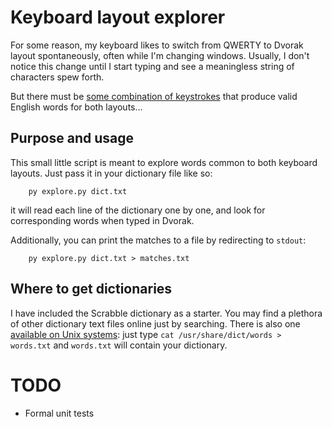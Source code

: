 Keyboard layout explorer
========================

For some reason, my keyboard likes to switch from QWERTY to Dvorak layout spontaneously, often while I'm changing windows. Usually, I don't notice this change until I start typing and see a meaningless string of characters spew forth.

But there must be [some combination of keystrokes](http://g-liu.com/blog/2014/11/exploring-common-words-between-qwerty-and-dvorak/) that produce valid English words for both layouts...

Purpose and usage
-----------------
This small little script is meant to explore words common to both keyboard layouts. Just pass it in your dictionary file like so:

        py explore.py dict.txt

it will read each line of the dictionary one by one, and look for corresponding words when typed in Dvorak.

Additionally, you can print the matches to a file by redirecting to `stdout`:

        py explore.py dict.txt > matches.txt

Where to get dictionaries
-------------------------

I have included the Scrabble dictionary as a starter. You may find a plethora of other dictionary text files online just by searching. There is also one [available on Unix systems](http://stackoverflow.com/a/4456463/1387572): just type `cat /usr/share/dict/words > words.txt` and `words.txt` will contain your dictionary.

TODO
====

* Formal unit tests
